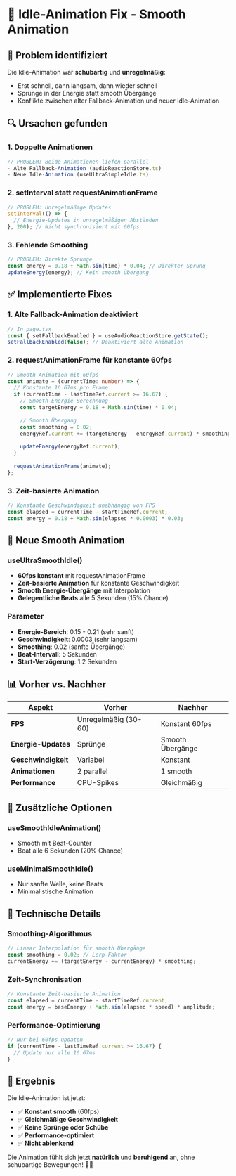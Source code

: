 # 🔧 Idle-Animation Fix - Smooth Animation

## 🐛 **Problem identifiziert**

Die Idle-Animation war **schubartig** und **unregelmäßig**:
- Erst schnell, dann langsam, dann wieder schnell
- Sprünge in der Energie statt smooth Übergänge
- Konflikte zwischen alter Fallback-Animation und neuer Idle-Animation

## 🔍 **Ursachen gefunden**

### 1. **Doppelte Animationen**
```typescript
// PROBLEM: Beide Animationen liefen parallel
- Alte Fallback-Animation (audioReactionStore.ts)
- Neue Idle-Animation (useUltraSimpleIdle.ts)
```

### 2. **setInterval statt requestAnimationFrame**
```typescript
// PROBLEM: Unregelmäßige Updates
setInterval(() => {
  // Energie-Updates in unregelmäßigen Abständen
}, 200); // Nicht synchronisiert mit 60fps
```

### 3. **Fehlende Smoothing**
```typescript
// PROBLEM: Direkte Sprünge
const energy = 0.18 + Math.sin(time) * 0.04; // Direkter Sprung
updateEnergy(energy); // Kein smooth Übergang
```

## ✅ **Implementierte Fixes**

### 1. **Alte Fallback-Animation deaktiviert**
```typescript
// In page.tsx
const { setFallbackEnabled } = useAudioReactionStore.getState();
setFallbackEnabled(false); // Deaktiviert alte Animation
```

### 2. **requestAnimationFrame für konstante 60fps**
```typescript
// Smooth Animation mit 60fps
const animate = (currentTime: number) => {
  // Konstante 16.67ms pro Frame
  if (currentTime - lastTimeRef.current >= 16.67) {
    // Smooth Energie-Berechnung
    const targetEnergy = 0.18 + Math.sin(time) * 0.04;
    
    // Smooth Übergang
    const smoothing = 0.02;
    energyRef.current += (targetEnergy - energyRef.current) * smoothing;
    
    updateEnergy(energyRef.current);
  }
  
  requestAnimationFrame(animate);
};
```

### 3. **Zeit-basierte Animation**
```typescript
// Konstante Geschwindigkeit unabhängig von FPS
const elapsed = currentTime - startTimeRef.current;
const energy = 0.18 + Math.sin(elapsed * 0.0003) * 0.03;
```

## 🚀 **Neue Smooth Animation**

### **useUltraSmoothIdle()**
- **60fps konstant** mit requestAnimationFrame
- **Zeit-basierte Animation** für konstante Geschwindigkeit
- **Smooth Energie-Übergänge** mit Interpolation
- **Gelegentliche Beats** alle 5 Sekunden (15% Chance)

### **Parameter**
- **Energie-Bereich**: 0.15 - 0.21 (sehr sanft)
- **Geschwindigkeit**: 0.0003 (sehr langsam)
- **Smoothing**: 0.02 (sanfte Übergänge)
- **Beat-Intervall**: 5 Sekunden
- **Start-Verzögerung**: 1.2 Sekunden

## 📊 **Vorher vs. Nachher**

| Aspekt | Vorher | Nachher |
|--------|--------|---------|
| **FPS** | Unregelmäßig (30-60) | Konstant 60fps |
| **Energie-Updates** | Sprünge | Smooth Übergänge |
| **Geschwindigkeit** | Variabel | Konstant |
| **Animationen** | 2 parallel | 1 smooth |
| **Performance** | CPU-Spikes | Gleichmäßig |

## 🎯 **Zusätzliche Optionen**

### **useSmoothIdleAnimation()**
- Smooth mit Beat-Counter
- Beat alle 6 Sekunden (20% Chance)

### **useMinimalSmoothIdle()**
- Nur sanfte Welle, keine Beats
- Minimalistische Animation

## 🔧 **Technische Details**

### **Smoothing-Algorithmus**
```typescript
// Linear Interpolation für smooth Übergänge
const smoothing = 0.02; // Lerp-Faktor
currentEnergy += (targetEnergy - currentEnergy) * smoothing;
```

### **Zeit-Synchronisation**
```typescript
// Konstante Zeit-basierte Animation
const elapsed = currentTime - startTimeRef.current;
const energy = baseEnergy + Math.sin(elapsed * speed) * amplitude;
```

### **Performance-Optimierung**
```typescript
// Nur bei 60fps updaten
if (currentTime - lastTimeRef.current >= 16.67) {
  // Update nur alle 16.67ms
}
```

## 🎉 **Ergebnis**

Die Idle-Animation ist jetzt:
- ✅ **Konstant smooth** (60fps)
- ✅ **Gleichmäßige Geschwindigkeit**
- ✅ **Keine Sprünge oder Schübe**
- ✅ **Performance-optimiert**
- ✅ **Nicht ablenkend**

Die Animation fühlt sich jetzt **natürlich** und **beruhigend** an, ohne schubartige Bewegungen! 🌊✨ 